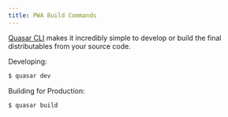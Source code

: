 ```yaml
---
title: PWA Build Commands
---
```

[Quasar CLI](/start/quasar-cli) makes it incredibly simple to develop or build the final distributables from your source code.

Developing:
```bash
$ quasar dev
```

Building for Production:
```bash
$ quasar build
```
